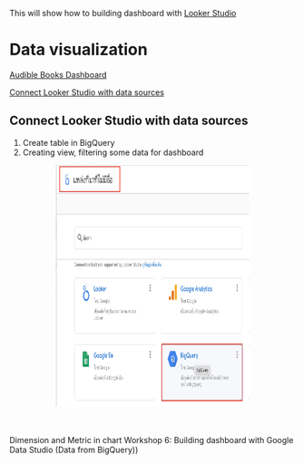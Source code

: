 This will show how to building dashboard with [Looker Studio](https://lookerstudio.google.com/navigation/reporting)


Data visualization
============
[Audible Books Dashboard](https://lookerstudio.google.com/s/pvyQ71p2cSg)

[Connect Looker Studio with data sources](section/looker-studio.md#Connect-Looker-Studio-with-data-sources)



## Connect Looker Studio with data sources

1. Create table in BigQuery
2. Creating view, filtering some data for dashboard

<div align="center">
	<img width="341" height="426" src="DataVisualization/connect.jpg" alt="Connect Looker Studio with Big Query">
	<br>
	<br>
	<br>
</div>



Dimension and Metric in chart
Workshop 6: Building dashboard with Google Data Studio (Data from BigQuery))

